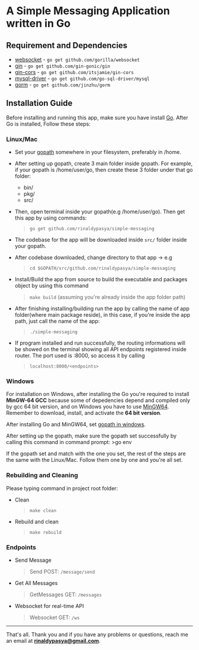 # A Simple Messaging Application written in Go

## Requirement and Dependencies

- [websocket](https://github.com/gorilla/websocket) - `go get github.com/gorilla/websocket`
- [gin](https://github.com/gin-gonic/gin) - `go get github.com/gin-gonic/gin`
- [gin-cors](https://github.com/itsjamie/gin-cors) - `go get github.com/itsjamie/gin-cors` 
- [mysql-driver](https://github.com/go-sql-driver/mysql) - `go get github.com/go-sql-driver/mysql`  
- [gorm](https://github.com/jinzhu/gorm) - `go get github.com/jinzhu/gorm`

## Installation Guide
Before installing and running this app, make sure you have install [Go](https://golang.org/doc/install). After Go is installed, Follow these steps:

### Linux/Mac
- Set your [gopath](https://til.codes/how-do-i-set-the-gopath-environment-variable-on-ubuntu/) somewhere in your filesystem, preferably in /home.
- After setting up gopath, create 3 main folder inside gopath. For example, if your gopath is /home/user/go, then create these 3 folder under that go folder:
    - bin/
    - pkg/
    - src/
- Then, open terminal inside your gopath(e.g /home/user/go). Then get this app by using commands:
    >`go get github.com/rinaldypasya/simple-messaging`
- The codebase for the app will be downloaded inside `src/` folder inside your gopath.
- After codebase downloaded, change directory to that app -> e.g 
    >`cd $GOPATH/src/github.com/rinaldypasya/simple-messaging`
- Install/Build the app from source to build the executable and packages object by using this command
    >`make build` (assuming you're already inside the app folder path)

- After finishing installing/building run the app by calling the name of app folder(where main package reside), in this case, if you're inside the app path, just call the name of the app:
    >`./simple-messaging`
    
- If program installed and run successfully, the routing informations will be showed on the terminal showing all API endpoints registered inside router. The port used is :8000, so access it by calling 

    >`localhost:8000/<endpoints>`

### Windows

For installation on Windows, after installing the Go you're required to install **MinGW-64 GCC** because some of depedencies depend and compiled only by gcc 64 bit version, and on Windows you have to use [MinGW64](https://sourceforge.net/projects/mingw-w64/). Remember to download, install, and activate the **64 bit version**.

After installing Go and MinGW64, set [gopath in windows](https://github.com/golang/go/wiki/SettingGOPATH#windows).

After setting up the gopath, make sure the gopath set successfully by calling this command in command prompt:
    >go env

If the gopath set and match with the one you set, the rest of the steps are the same with the Linux/Mac. Follow them one by one and you're all set.

### Rebuilding and Cleaning

Please typing command in project root folder:

- Clean

    >`make clean`

- Rebuild and clean

    >`make rebuild`

### Endpoints
- Send Message

    >Send POST: `/message/send`

- Get All Messages

    >GetMessages GET: `/messages`

- Websocket for real-time API    

    >Websocket GET: `/ws`

---
That's all. Thank you and if you have any problems or questions, reach me an email at **rinaldypasya@gmail.com**.